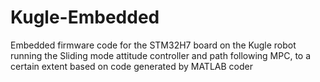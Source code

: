 # Kugle-Embedded
Embedded firmware code for the STM32H7 board on the Kugle robot running the Sliding mode attitude controller and path following MPC, to a certain extent based on code generated by MATLAB coder
